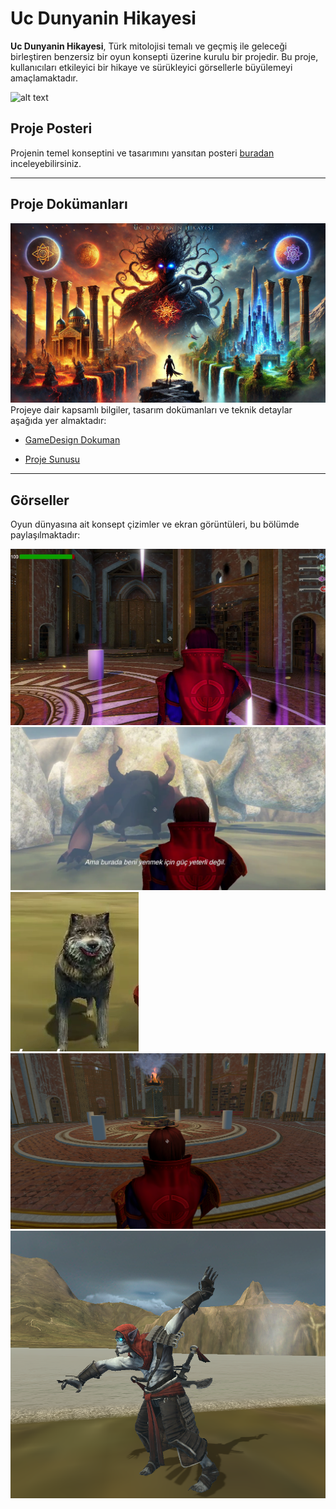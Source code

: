 # Uc Dunyanin Hikayesi

**Uc Dunyanin Hikayesi**, Türk mitolojisi temalı ve geçmiş ile geleceği birleştiren benzersiz bir oyun konsepti üzerine kurulu bir projedir. Bu proje, kullanıcıları etkileyici bir hikaye ve sürükleyici görsellerle büyülemeyi amaçlamaktadır.

![alt text](<DALL·E 2025-01-08 14.48.38 - A dramatic video game cover art for a story-based game inspired by Turkish mythology. The foreground features a heroic male character, Altay, in tradi-1.webp>)
## Proje Posteri

Projenin temel konseptini ve tasarımını yansıtan posteri [buradan](The.pdf) inceleyebilirsiniz.

---

## Proje Dokümanları

![alt text](<DALL·E 2025-01-08 14.51.42 - A dramatic video game cover art for a story-based game titled 'Üç Dünyanın Hikayesi' (The Story of Three Worlds). The scene shows a mystical and cinem-1.webp>)
Projeye dair kapsamlı bilgiler, tasarım dokümanları ve teknik detaylar aşağıda yer almaktadır:

- [GameDesign Dokuman](gdd.pdf)

- [Proje Sunusu](201180055_201180061_201180070_Sunum.pdf)

---

## Görseller

Oyun dünyasına ait konsept çizimler ve ekran görüntüleri, bu bölümde paylaşılmaktadır:

![alt text](<Screenshot 2025-01-08 130105.png>)
![alt text](<Screenshot 2025-01-08 123344.png>)
![alt text](<Screenshot 2025-01-08 123117.png>)
![alt text](<Screenshot 2025-01-08 125436.png>)
![alt text](<Screenshot 2025-01-08 124124.png>)
